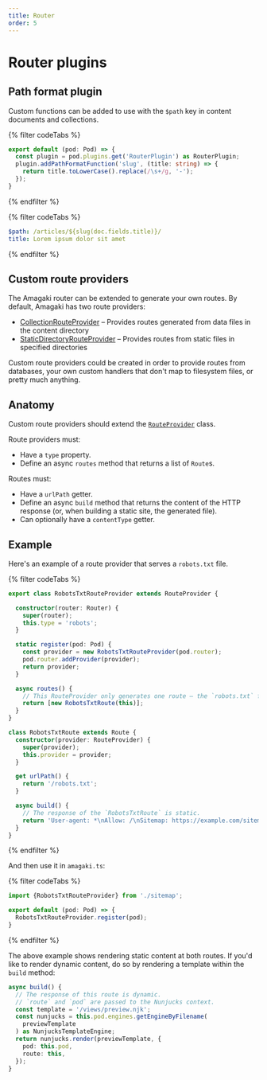```yaml
---
title: Router
order: 5
---
```

# Router plugins

## Path format plugin

Custom functions can be added to use with the `$path` key in content documents
and collections.

{% filter codeTabs %}
```typescript:title=amagaki.ts
export default (pod: Pod) => {
  const plugin = pod.plugins.get('RouterPlugin') as RouterPlugin;
  plugin.addPathFormatFunction('slug', (title: string) => {
    return title.toLowerCase().replace(/\s+/g, '-');
  });
}
```
{% endfilter %}

{% filter codeTabs %}
```yaml
$path: /articles/${slug(doc.fields.title)}/
title: Lorem ipsum dolor sit amet
```
{% endfilter %}

## Custom route providers

The Amagaki router can be extended to generate your own routes. By default,
Amagaki has two route providers:

- [CollectionRouteProvider](https://amagaki.dev/api/classes/router.collectionrouteprovider.html)
  – Provides routes generated from data files in the content directory
- [StaticDirectoryRouteProvider](https://amagaki.dev/api/classes/router.staticdirectoryrouteprovider.html)
  – Provides routes from static files in specified directories

Custom route providers could be created in order to provide routes from
databases, your own custom handlers that don't map to filesystem files, or
pretty much anything.

## Anatomy

Custom route providers should extend the
[`RouteProvider`](https://amagaki.dev/api/classes/router.routeprovider.html)
class.

Route providers must:

- Have a `type` property.
- Define an async `routes` method that returns a list of `Route`s.

Routes must:

- Have a `urlPath` getter.
- Define an async `build` method that returns the content of the HTTP response
  (or, when building a static site, the generated file).
- Can optionally have a `contentType` getter.

## Example

Here's an example of a route provider that serves a `robots.txt` file.

{% filter codeTabs %}
```typescript:title=sitemap.ts
export class RobotsTxtRouteProvider extends RouteProvider {

  constructor(router: Router) {
    super(router);
    this.type = 'robots';
  }

  static register(pod: Pod) {
    const provider = new RobotsTxtRouteProvider(pod.router);
    pod.router.addProvider(provider);
    return provider;
  }

  async routes() {
    // This RouteProvider only generates one route – the `robots.txt` file.
    return [new RobotsTxtRoute(this)];
  }
}

class RobotsTxtRoute extends Route {
  constructor(provider: RouteProvider) {
    super(provider);
    this.provider = provider;
  }

  get urlPath() {
    return '/robots.txt';
  }

  async build() {
    // The response of the `RobotsTxtRoute` is static.
    return 'User-agent: *\nAllow: /\nSitemap: https://example.com/sitemap.xml';
  }
}
```
{% endfilter %}

And then use it in `amagaki.ts`:

{% filter codeTabs %}
```typescript:title=amagaki.ts
import {RobotsTxtRouteProvider} from './sitemap';

export default (pod: Pod) => {
  RobotsTxtRouteProvider.register(pod);
}
```
{% endfilter %}

The above example shows rendering static content at both routes. If you'd like
to render dynamic content, do so by rendering a template within the `build`
method:

```typescript
async build() {
  // The response of this route is dynamic.
  // `route` and `pod` are passed to the Nunjucks context.
  const template = '/views/preview.njk';
  const nunjucks = this.pod.engines.getEngineByFilename(
    previewTemplate
  ) as NunjucksTemplateEngine;
  return nunjucks.render(previewTemplate, {
    pod: this.pod,
    route: this,
  });
}
```
